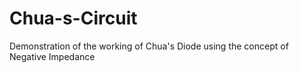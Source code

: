 # Chua-s-Circuit
Demonstration of the working of Chua's Diode using the concept of Negative Impedance
